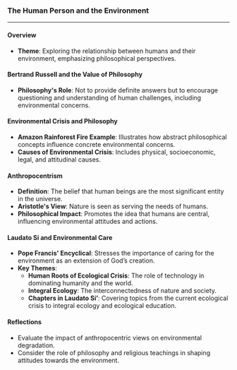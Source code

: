 ### The Human Person and the Environment

---

#### Overview

- **Theme**: Exploring the relationship between humans and their environment, emphasizing philosophical perspectives.

#### Bertrand Russell and the Value of Philosophy

- **Philosophy's Role**: Not to provide definite answers but to encourage questioning and understanding of human challenges, including environmental concerns.

#### Environmental Crisis and Philosophy

- **Amazon Rainforest Fire Example**: Illustrates how abstract philosophical concepts influence concrete environmental concerns.
- **Causes of Environmental Crisis**: Includes physical, socioeconomic, legal, and attitudinal causes.

#### Anthropocentrism

- **Definition**: The belief that human beings are the most significant entity in the universe.
- **Aristotle's View**: Nature is seen as serving the needs of humans.
- **Philosophical Impact**: Promotes the idea that humans are central, influencing environmental attitudes and actions.

#### Laudato Si and Environmental Care

- **Pope Francis' Encyclical**: Stresses the importance of caring for the environment as an extension of God’s creation.
- **Key Themes**:
    - **Human Roots of Ecological Crisis**: The role of technology in dominating humanity and the world.
    - **Integral Ecology**: The interconnectedness of nature and society.
    - **Chapters in Laudato Si’**: Covering topics from the current ecological crisis to integral ecology and ecological education.

#### Reflections

- Evaluate the impact of anthropocentric views on environmental degradation.
- Consider the role of philosophy and religious teachings in shaping attitudes towards the environment.
